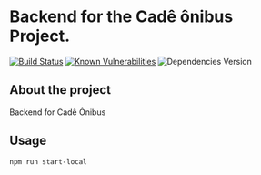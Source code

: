 # Backend for the Cadê ônibus Project.

[![Build Status](https://travis-ci.com/UnDer-7/cade-onibus-backend-playstore.svg?token=TPeo8GpAiG7SPdkbPWMV&branch=master)](https://travis-ci.com/UnDer-7/cade-onibus-backend-playstore)
[![Known Vulnerabilities](https://snyk.io/test/github/UnDer-7/cade-onibus-backend-playstore/badge.svg)](https://snyk.io/test/github/UnDer-7/cade-onibus-backend-playstore)
![Dependencies Version](https://david-dm.org/UnDer-7/cade-onibus-backend-playstore.svg)
## About the project
Backend for Cadê Ônibus
## Usage
```
npm run start-local
```
